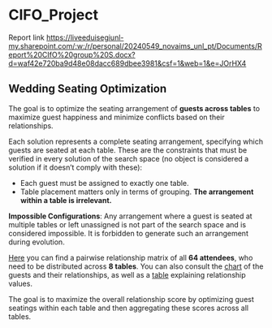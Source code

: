 # CIFO_Project

Report link
https://liveeduisegiunl-my.sharepoint.com/:w:/r/personal/20240549_novaims_unl_pt/Documents/Report%20CIfO%20group%20S.docx?d=waf42e720ba9d48e08dacc689dbee3981&csf=1&web=1&e=JOrHX4

## Wedding Seating Optimization
The goal is to optimize the seating arrangement of **guests across tables** to maximize guest happiness and minimize conflicts based on their relationships.

Each solution represents a complete seating arrangement, specifying which guests are seated at each table. These are the constraints that must be verified in every solution of the search space (no object is considered a solution if it doesn’t comply with these):
- Each guest must be assigned to exactly one table.
- Table placement matters only in terms of grouping. **The arrangement within a table is irrelevant.**

**Impossible Configurations**: Any arrangement where a guest is seated at multiple tables or left unassigned is not part of the search space and is considered impossible. It is forbidden to generate such an arrangement during evolution.

[Here](https://liveeduisegiunl-my.sharepoint.com/:x:/g/personal/imagessi_novaims_unl_pt/EYTlb599xcZIlhLRp_lBUpUBdsxsFGoketsp5AcX1NuUew?e=fvOLyn) you can find a pairwise relationship matrix of all **64 attendees**, who need to be distributed across **8 tables**. You can also consult the [chart](https://liveeduisegiunl-my.sharepoint.com/personal/imagessi_novaims_unl_pt/_layouts/15/onedrive.aspx?id=%2Fpersonal%2Fimagessi%5Fnovaims%5Funl%5Fpt%2FDocuments%2Fguests%2Epng&parent=%2Fpersonal%2Fimagessi%5Fnovaims%5Funl%5Fpt%2FDocuments&ga=1) of the guests and their relationships, as well as a [table](https://liveeduisegiunl-my.sharepoint.com/personal/imagessi_novaims_unl_pt/_layouts/15/onedrive.aspx?id=%2Fpersonal%2Fimagessi%5Fnovaims%5Funl%5Fpt%2FDocuments%2Frelationships%2Epng&parent=%2Fpersonal%2Fimagessi%5Fnovaims%5Funl%5Fpt%2FDocuments&ga=1) explaining relationship values.

The goal is to maximize the overall relationship score by optimizing guest seatings within each table and then aggregating these scores across all tables.
